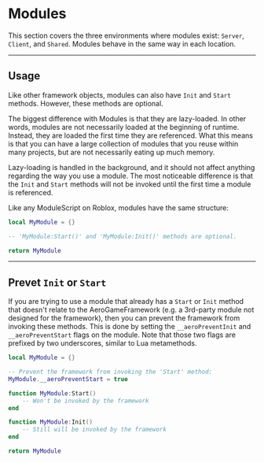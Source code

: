 # Modules

This section covers the three environments where modules exist: `Server`, `Client`, and `Shared`. Modules behave in the same way in each location.

--------------------------

## Usage

Like other framework objects, modules can also have `Init` and `Start` methods. However, these methods are optional.

The biggest difference with Modules is that they are lazy-loaded. In other words, modules are not necessarily loaded at the beginning of runtime. Instead, they are loaded the first time they are referenced. What this means is that you can have a large collection of modules that you reuse within many projects, but are not necessarily eating up much memory.

Lazy-loading is handled in the background, and it should not affect anything regarding the way you use a module. The most noticeable difference is that the `Init` and `Start` methods will not be invoked until the first time a module is referenced.

Like any ModuleScript on Roblox, modules have the same structure:

```lua
local MyModule = {}

-- 'MyModule:Start()' and 'MyModule:Init()' methods are optional.

return MyModule
```

--------------------------

## Prevet `Init` or `Start`

If you are trying to use a module that already has a `Start` or `Init` method that doesn't relate to the AeroGameFramework (e.g. a 3rd-party module not designed for the framework), then you can prevent the framework from invoking these methods. This is done by setting the `__aeroPreventInit` and `__aeroPreventStart` flags on the module. Note that those two flags are prefixed by two underscores, similar to Lua metamethods.

```lua
local MyModule = {}

-- Prevent the framework from invoking the 'Start' method:
MyModule.__aeroPreventStart = true

function MyModule:Start()
	-- Won't be invoked by the framework
end

function MyModule:Init()
	-- Still will be invoked by the framework
end

return MyModule
```